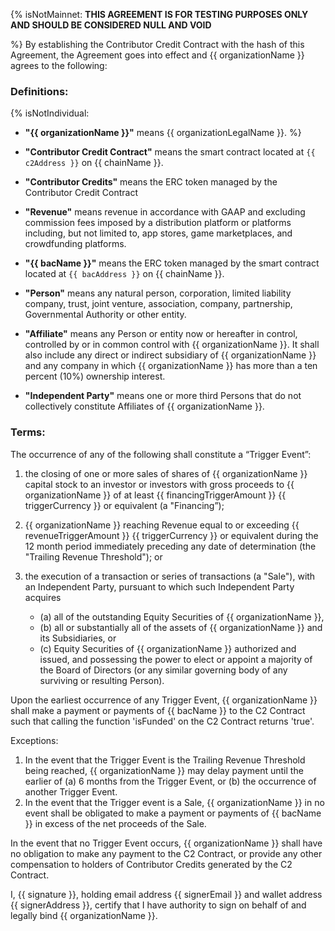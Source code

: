 {% isNotMainnet:
**THIS AGREEMENT IS FOR TESTING PURPOSES ONLY AND SHOULD BE CONSIDERED NULL
AND VOID**

%}
By establishing the Contributor Credit Contract with the hash of this Agreement, the
Agreement goes into effect and {{ organizationName }} agrees to the following:

### Definitions:

{% isNotIndividual:
- **"{{ organizationName }}"** means {{ organizationLegalName }}.
%}

- **"Contributor Credit Contract"** means the smart contract located at
  `{{ c2Address }}` on {{ chainName }}.

- **"Contributor Credits"** means the ERC token managed by the Contributor Credit Contract

- **"Revenue"** means revenue in accordance with GAAP and excluding commission fees imposed by a distribution platform or platforms including, but not limited to, app stores, game marketplaces, and crowdfunding platforms.

- **"{{ bacName }}"** means the ERC token managed by the smart contract located at
  `{{ bacAddress }}` on {{ chainName }}.

- **"Person"** means any natural person, corporation, limited liability company,
  trust, joint venture, association, company, partnership, Governmental Authority
  or other entity.

- **"Affiliate"** means any Person or entity now or hereafter in control, controlled
  by or in common control with {{ organizationName }}. It shall also include any direct or
  indirect subsidiary of {{ organizationName }} and any company in which {{ organizationName }} has more than a
  ten percent (10%) ownership interest.

- **"Independent Party"** means one or more third Persons that do not collectively
  constitute Affiliates of {{ organizationName }}.

### Terms:

The occurrence of any of the following shall constitute a “Trigger Event”:

1. the closing of one or more sales of shares of
   {{ organizationName }} capital stock to an investor or investors with gross proceeds to
   {{ organizationName }} of at least {{ financingTriggerAmount }} {{ triggerCurrency }} or equivalent (a "Financing”);

2. {{ organizationName }} reaching Revenue equal to or exceeding {{ revenueTriggerAmount }} {{ triggerCurrency }} or equivalent during the 12 month period
   immediately preceding any date of determination (the "Trailing Revenue
   Threshold"); or

3. the execution of a transaction or series of transactions (a "Sale"), with
   an Independent Party, pursuant to which such Independent Party acquires
   - (a) all of the outstanding Equity Securities of {{ organizationName }},
   - (b) all or substantially all of the assets of {{ organizationName }} and its Subsidiaries, or
   - (c) Equity Securities of {{ organizationName }} authorized and issued, and possessing the
     power to elect or appoint a majority of the Board of Directors (or any similar
     governing body of any surviving or resulting Person).

Upon the earliest occurrence of any Trigger Event, {{ organizationName }} shall make a payment or payments of {{ bacName }} to the C2 Contract such that calling the function 'isFunded' on the C2 Contract returns 'true'.

Exceptions:

1. In the event that the Trigger Event is the Trailing Revenue Threshold being reached, {{ organizationName }} may delay payment until the earlier of (a) 6 months from the Trigger Event, or (b) the occurrence of another Trigger Event.
2. In the event that the Trigger event is a Sale, {{ organizationName }} in no event shall be obligated to make a payment or payments of {{ bacName }} in excess of the net proceeds of the Sale.

In the event that no Trigger Event occurs, {{ organizationName }} shall have no obligation to
make any payment to the C2 Contract, or provide any other compensation to
holders of Contributor Credits generated by the C2 Contract.

I, {{ signature }}, holding email address {{ signerEmail }} and wallet address {{ signerAddress }}, certify that I have authority to sign on behalf of and
legally bind {{ organizationName }}.
